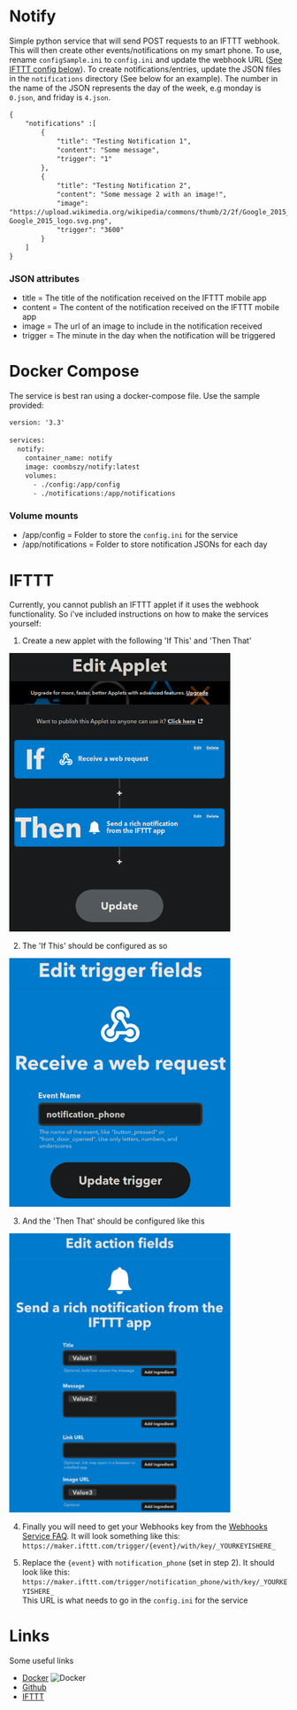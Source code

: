 # Notify
Simple python service that will send POST requests to an IFTTT webhook. This will then create other events/notifications on my smart phone.
To use, rename `configSample.ini` to `config.ini` and update the webhook URL ([See IFTTT config below](#IFTTT)).
To create notifications/entries, update the JSON files in the `notifications` directory (See below for an example). The number in the name of the JSON represents the day of the week, e.g monday is `0.json`, and friday is `4.json`.

```
{
	"notifications" :[
		{
			"title": "Testing Notification 1",
			"content": "Some message",
			"trigger": "1"
		},
		{
			"title": "Testing Notification 2",
			"content": "Some message 2 with an image!",
			"image": "https://upload.wikimedia.org/wikipedia/commons/thumb/2/2f/Google_2015_logo.svg/368px-Google_2015_logo.svg.png",
			"trigger": "3600"
		}
	]
}
```
### JSON attributes
- title = The title of the notification received on the IFTTT mobile app
- content = The content of the notification received on the IFTTT mobile app
- image = The url of an image to include in the notification received
- trigger = The minute in the day when the notification will be triggered

# Docker Compose
The service is best ran using a docker-compose file. Use the sample provided:
```
version: '3.3'

services:
  notify:
    container_name: notify
    image: coombszy/notify:latest
    volumes:
      - ./config:/app/config
      - ./notifications:/app/notifications
```
### Volume mounts
- /app/config = Folder to store the `config.ini` for the service
- /app/notifications = Folder to store notification JSONs for each day

# IFTTT
Currently, you cannot publish an IFTTT applet if it uses the webhook functionality. So i've included instructions on how to make the services yourself:

1. Create a new applet with the following 'If This' and 'Then That'
<div>
	<img src="https://github.com/coombszy/notify/blob/master/docs/IFTTT-1.png?raw=true" width="400">
</div>

2. The 'If This' should be configured as so
<div>
	<img src="https://github.com/coombszy/notify/blob/master/docs/IFTTT-2.png?raw=true" width="400">
</div>

3. And the 'Then That' should be configured like this
<div>
		<img src="https://github.com/coombszy/notify/blob/master/docs/IFTTT-3.png?raw=true" width="400">
</div>

4. Finally you will need to get your Webhooks key from the [Webhooks Service FAQ](https://help.ifttt.com/hc/en-us/articles/115010230347-Webhooks-service-FAQ). It will look something like this:\
`https://maker.ifttt.com/trigger/{event}/with/key/_YOURKEYISHERE_`  

5. Replace the `{event}` with `notification_phone` (set in step 2). It should look like this:\
`https://maker.ifttt.com/trigger/notification_phone/with/key/_YOURKEYISHERE_`\
This URL is what needs to go in the `config.ini` for the service


# Links
Some useful links
- [Docker](https://hub.docker.com/r/coombszy/notify) ![Docker](https://img.shields.io/docker/pulls/coombszy/notify)
- [Github](https://github.com/Coombszy/notify)
- [IFTTT](https://ifttt.com)